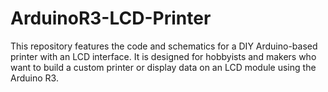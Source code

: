 # ArduinoR3-LCD-Printer
This repository features the code and schematics for a DIY Arduino-based printer with an LCD interface. It is designed for hobbyists and makers who want to build a custom printer or display data on an LCD module using the Arduino R3.
